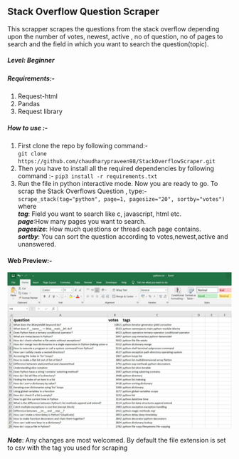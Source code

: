## **Stack Overflow Question Scraper**
This scrapper scrapes the questions from the stack overflow depending upon the number of votes, newest, active , no of question, no of pages to search and the field in which you want to search the question(topic).

##### Level: Beginner

##### Requirements:-
1. Request-html
2. Pandas
3. Request library

##### How to use :-
1. First clone the repo by following command:-
<br>`git clone https://github.com/chaudharypraveen98/StackOverflowScraper.git`
2. Then you have to install all the required dependencies by following command :-
`pip3 install -r requirements.txt`
3. Run the file in python interactive mode. Now you are ready to go. To scrap the Stack Overflows Question , type:- <br>
`scrape_stack(tag="python", page=1, pagesize="20", sortby="votes")`
<br>where
<br>**_tag_**: Field you want to search like c, javascript, html etc.
<br>**_page_**:How many pages you want to search.
<br>**_pagesize_**: How much questions or thread each page contains.
<br>**_sortby_**: You can sort the question according to votes,newest,active and unanswered.


#### **Web Preview**:-
<img src="questions.JPG" alt="preview">


_**Note**_: Any changes are most welcomed. By default the file extension is set to csv with the tag you used for scraping
